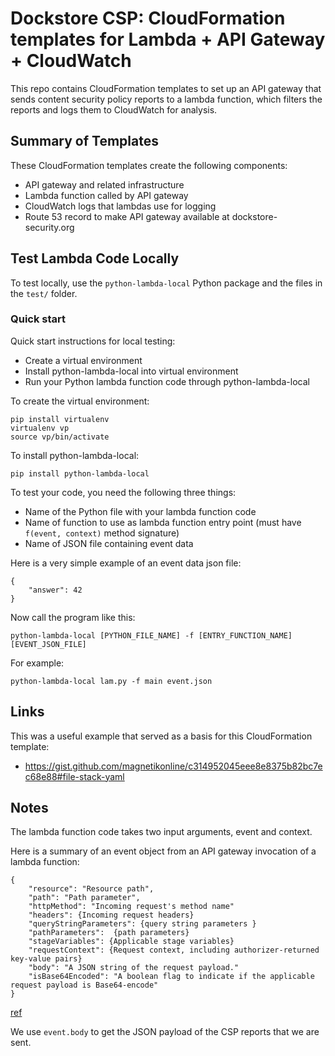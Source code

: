 # Dockstore CSP: CloudFormation templates for Lambda + API Gateway + CloudWatch

This repo contains CloudFormation templates to set up an API gateway that sends
content security policy reports to a lambda function, which filters the reports
and logs them to CloudWatch for analysis.

## Summary of Templates

These CloudFormation templates create the following components:

* API gateway and related infrastructure
* Lambda function called by API gateway
* CloudWatch logs that lambdas use for logging
* Route 53 record to make API gateway available at dockstore-security.org

## Test Lambda Code Locally

To test locally, use the `python-lambda-local` Python package and the files in the `test/` folder.

### Quick start

Quick start instructions for local testing:

* Create a virtual environment
* Install python-lambda-local into virtual environment
* Run your Python lambda function code through python-lambda-local

To create the virtual environment:

```
pip install virtualenv
virtualenv vp
source vp/bin/activate
```

To install python-lambda-local:

```
pip install python-lambda-local
```

To test your code, you need the following three things:

* Name of the Python file with your lambda function code
* Name of function to use as lambda function entry point (must have `f(event, context)` method signature)
* Name of JSON file containing event data


Here is a very simple example of an event data json file:

```
{
    "answer": 42
}
```

Now call the program like this:

```
python-lambda-local [PYTHON_FILE_NAME] -f [ENTRY_FUNCTION_NAME] [EVENT_JSON_FILE]
```

For example:

```
python-lambda-local lam.py -f main event.json
```

## Links

This was a useful example that served as a basis for this CloudFormation template:

* https://gist.github.com/magnetikonline/c314952045eee8e8375b82bc7ec68e88#file-stack-yaml

## Notes

The lambda function code takes two input arguments, event and context.

Here is a summary of an event object from an API gateway invocation of a lambda function:

```
{
    "resource": "Resource path",
    "path": "Path parameter",
    "httpMethod": "Incoming request's method name"
    "headers": {Incoming request headers}
    "queryStringParameters": {query string parameters }
    "pathParameters":  {path parameters}
    "stageVariables": {Applicable stage variables}
    "requestContext": {Request context, including authorizer-returned key-value pairs}
    "body": "A JSON string of the request payload."
    "isBase64Encoded": "A boolean flag to indicate if the applicable request payload is Base64-encode"
}
```

[ref](http://docs.aws.amazon.com/apigateway/latest/developerguide/api-gateway-set-up-simple-proxy.html#api-gateway-simple-proxy-for-lambda-input-format)

We use `event.body` to get the JSON payload of the CSP reports that we are sent.

